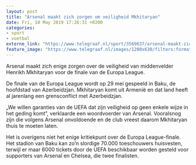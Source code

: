 ```yaml
---
layout: post
title: "Arsenal maakt zich zorgen om veiligheid Mkhitaryan"
date: Fri, 10 May 2019 17:26:31 +0200
categories: 
- sport 
- voetbal 
externe_link: "https://www.telegraaf.nl/sport/3569637/arsenal-maakt-zich-zorgen-om-veiligheid-mkhitaryan"
feature_image: "https://www.telegraaf.nl/images/1200x630/filters:format(jpeg):quality(80)/cdn-kiosk-api.telegraaf.nl/fd060782-7337-11e9-9c2d-02d1dbdc35d1.jpg"
---
```


<p class="intro">Arsenal maakt zich enige zorgen over de veiligheid van middenvelder Henrikh Mkhitaryan voor de finale van de Europa League.</p> <p>De finale van de Europa League wordt op 29 mei gespeeld in Baku, de hoofdstad van Azerbeidzjan. Mkhitaryan komt uit Armenië en dat land heeft al jarenlang een grensconflict met Azerbeidzjan.</p><p>„We willen garanties van de UEFA dat zijn veiligheid op geen enkele wijze in het geding komt”, verklaarde een woordvoerder van Arsenal. Vooralsnog zijn die volgens Arsenal onvoldoende en de club vreest daarom Mkhitaryan thuis te moeten laten.</p><p>Het is overigens niet het enige kritiekpunt over de Europa League-finale. Het stadion van Baku kan zo’n slordige 70.000 toeschouwers huisvesten, terwijl er maar 6000 tickets door de UEFA beschikbaar worden gesteld voor supporters van Arsenal en Chelsea, die twee finalisten.</p>
